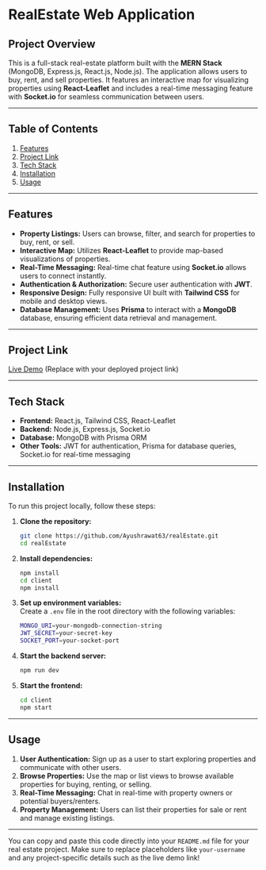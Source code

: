 # **RealEstate Web Application**

## Project Overview
This is a full-stack real-estate platform built with the **MERN Stack** (MongoDB, Express.js, React.js, Node.js). The application allows users to buy, rent, and sell properties. It features an interactive map for visualizing properties using **React-Leaflet** and includes a real-time messaging feature with **Socket.io** for seamless communication between users.

---

## **Table of Contents**
1. [Features](#features)
2. [Project Link](#project-link)
3. [Tech Stack](#tech-stack)
4. [Installation](#installation)
5. [Usage](#usage)
---

## **Features**
- **Property Listings:** Users can browse, filter, and search for properties to buy, rent, or sell.
- **Interactive Map:** Utilizes **React-Leaflet** to provide map-based visualizations of properties.
- **Real-Time Messaging:** Real-time chat feature using **Socket.io** allows users to connect instantly.
- **Authentication & Authorization:** Secure user authentication with **JWT**.
- **Responsive Design:** Fully responsive UI built with **Tailwind CSS** for mobile and desktop views.
- **Database Management:** Uses **Prisma** to interact with a **MongoDB** database, ensuring efficient data retrieval and management.
  
---

## **Project Link**
[Live Demo](#) (Replace with your deployed project link)

---

## **Tech Stack**
- **Frontend:** React.js, Tailwind CSS, React-Leaflet
- **Backend:** Node.js, Express.js, Socket.io
- **Database:** MongoDB with Prisma ORM
- **Other Tools:** JWT for authentication, Prisma for database queries, Socket.io for real-time messaging

---

## **Installation**

To run this project locally, follow these steps:

1. **Clone the repository:**
    ```bash
    git clone https://github.com/Ayushrawat63/realEstate.git
    cd realEstate
    ```

2. **Install dependencies:**
    ```bash
    npm install
    cd client
    npm install
    ```

3. **Set up environment variables:**  
    Create a `.env` file in the root directory with the following variables:
    ```bash
    MONGO_URI=your-mongodb-connection-string
    JWT_SECRET=your-secret-key
    SOCKET_PORT=your-socket-port
    ```

4. **Start the backend server:**
    ```bash
    npm run dev
    ```

5. **Start the frontend:**
    ```bash
    cd client
    npm start
    ```

---

## **Usage**

1. **User Authentication:** Sign up as a user to start exploring properties and communicate with other users.
2. **Browse Properties:** Use the map or list views to browse available properties for buying, renting, or selling.
3. **Real-Time Messaging:** Chat in real-time with property owners or potential buyers/renters.
4. **Property Management:** Users can list their properties for sale or rent and manage existing listings.

---


You can copy and paste this code directly into your `README.md` file for your real estate project. Make sure to replace placeholders like `your-username` and any project-specific details such as the live demo link!


